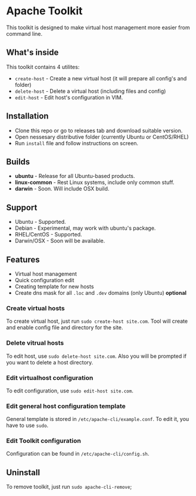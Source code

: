 # Apache Toolkit

This toolkit is designed to make virtual host management more easier from command line.

## What's inside
This toolkit contains 4 utilites:
* `create-host` - Create a new virtual host (it will prepare all config's and folder)
* `delete-host` - Delete a virtual host (including files and config)
* `edit-host` - Edit host's configuration in VIM.

## Installation
* Clone this repo or go to releases tab and download suitable version.
* Open nessesary distributive folder (currently Ubuntu or CentOS/RHEL)
* Run `install` file and follow instructions on screen.

## Builds
* **ubuntu** - Release for all Ubuntu-based products.
* **linux-common** - Rest Linux systems, include only common stuff.
* **darwin** - Soon. Will include OSX build.

## Support
* Ubuntu      - Supported.
* Debian      - Experimental, may work with ubuntu's package.
* RHEL/CentOS - Supported.
* Darwin/OSX  - Soon will be available. 

## Features
* Virtual host management
* Quick configuration edit
* Creating template for new hosts
* Create dns mask for all `.loc` and `.dev` domains (only Ubuntu) **optional**

### Create virtual hosts
To create virtual host, just run `sudo create-host site.com`.
Tool will create and enable config file and directory for the site.

### Delete vitrual hosts
To edit host, use `sudo delete-host site.com`.
Also you will be prompted if you want to delete a host directory.

### Edit virtualhost configuration
To edit configuration, use `sudo edit-host site.com`.

### Edit general host configuration template
General template is stored in `/etc/apache-cli/example.conf`.
To edit it, you have to use `sudo`.

### Edit Toolkit configuration
Configuration can be found in `/etc/apache-cli/config.sh`.

## Uninstall
To remove toolkit, just run `sudo apache-cli-remove`;
